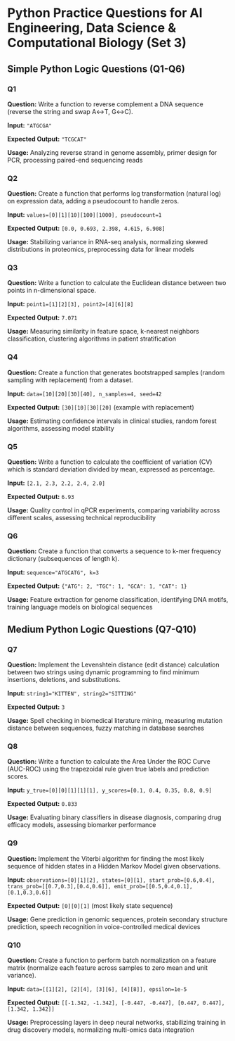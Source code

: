 # Python Practice Questions for AI Engineering, Data Science & Computational Biology (Set 3)

## Simple Python Logic Questions (Q1-Q6)

### Q1
**Question:** Write a function to reverse complement a DNA sequence (reverse the string and swap A↔T, G↔C).

**Input:** `"ATGCGA"`

**Expected Output:** `"TCGCAT"`

**Usage:** Analyzing reverse strand in genome assembly, primer design for PCR, processing paired-end sequencing reads


### Q2
**Question:** Create a function that performs log transformation (natural log) on expression data, adding a pseudocount to handle zeros.

**Input:** `values=[0][1][10][100][1000], pseudocount=1`

**Expected Output:** `[0.0, 0.693, 2.398, 4.615, 6.908]`

**Usage:** Stabilizing variance in RNA-seq analysis, normalizing skewed distributions in proteomics, preprocessing data for linear models


### Q3
**Question:** Write a function to calculate the Euclidean distance between two points in n-dimensional space.

**Input:** `point1=[1][2][3], point2=[4][6][8]`

**Expected Output:** `7.071`

**Usage:** Measuring similarity in feature space, k-nearest neighbors classification, clustering algorithms in patient stratification


### Q4
**Question:** Create a function that generates bootstrapped samples (random sampling with replacement) from a dataset.

**Input:** `data=[10][20][30][40], n_samples=4, seed=42`

**Expected Output:** `[30][10][30][20]` (example with replacement)

**Usage:** Estimating confidence intervals in clinical studies, random forest algorithms, assessing model stability


### Q5
**Question:** Write a function to calculate the coefficient of variation (CV) which is standard deviation divided by mean, expressed as percentage.

**Input:** `[2.1, 2.3, 2.2, 2.4, 2.0]`

**Expected Output:** `6.93`

**Usage:** Quality control in qPCR experiments, comparing variability across different scales, assessing technical reproducibility


### Q6
**Question:** Create a function that converts a sequence to k-mer frequency dictionary (subsequences of length k).

**Input:** `sequence="ATGCATG", k=3`

**Expected Output:** `{"ATG": 2, "TGC": 1, "GCA": 1, "CAT": 1}`

**Usage:** Feature extraction for genome classification, identifying DNA motifs, training language models on biological sequences


## Medium Python Logic Questions (Q7-Q10)

### Q7
**Question:** Implement the Levenshtein distance (edit distance) calculation between two strings using dynamic programming to find minimum insertions, deletions, and substitutions.

**Input:** `string1="KITTEN", string2="SITTING"`

**Expected Output:** `3`

**Usage:** Spell checking in biomedical literature mining, measuring mutation distance between sequences, fuzzy matching in database searches


### Q8
**Question:** Write a function to calculate the Area Under the ROC Curve (AUC-ROC) using the trapezoidal rule given true labels and prediction scores.

**Input:** `y_true=[0][0][1][1][1], y_scores=[0.1, 0.4, 0.35, 0.8, 0.9]`

**Expected Output:** `0.833`

**Usage:** Evaluating binary classifiers in disease diagnosis, comparing drug efficacy models, assessing biomarker performance


### Q9
**Question:** Implement the Viterbi algorithm for finding the most likely sequence of hidden states in a Hidden Markov Model given observations.

**Input:** `observations=[0][1][2], states=[0][1], start_prob=[0.6,0.4], trans_prob=[[0.7,0.3],[0.4,0.6]], emit_prob=[[0.5,0.4,0.1],[0.1,0.3,0.6]]`

**Expected Output:** `[0][0][1]` (most likely state sequence)

**Usage:** Gene prediction in genomic sequences, protein secondary structure prediction, speech recognition in voice-controlled medical devices


### Q10
**Question:** Create a function to perform batch normalization on a feature matrix (normalize each feature across samples to zero mean and unit variance).

**Input:** `data=[[1][2], [2][4], [3][6], [4][8]], epsilon=1e-5`

**Expected Output:** `[[-1.342, -1.342], [-0.447, -0.447], [0.447, 0.447], [1.342, 1.342]]`

**Usage:** Preprocessing layers in deep neural networks, stabilizing training in drug discovery models, normalizing multi-omics data integration